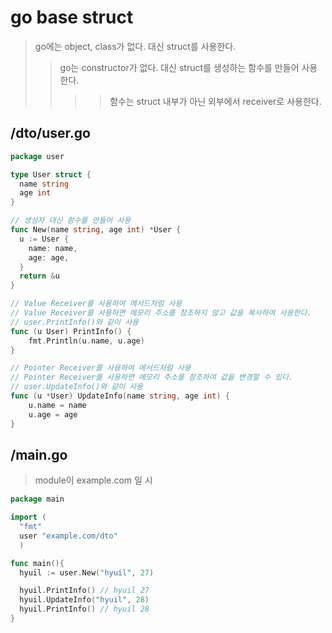 # go base struct

> go에는 object, class가 없다. 대신 struct를 사용한다.
>
> > go는 constructor가 없다. 대신 struct를 생성하는 함수를 만들어 사용한다.
> >
> > > > 함수는 struct 내부가 아닌 외부에서 receiver로 사용한다.

## /dto/user.go

```go
package user

type User struct {
  name string
  age int
}

// 생성자 대신 함수를 만들어 사용
func New(name string, age int) *User {
  u := User {
    name: name,
    age: age,
  }
  return &u
}

// Value Receiver를 사용하여 메서드처럼 사용
// Value Receiver를 사용하면 메모리 주소를 참조하지 않고 값을 복사하여 사용한다.
// user.PrintInfo()와 같이 사용
func (u User) PrintInfo() {
    fmt.Println(u.name, u.age)
}

// Pointer Receiver를 사용하여 메서드처럼 사용
// Pointer Receiver를 사용하면 메모리 주소를 참조하여 값을 변경할 수 있다.
// user.UpdateInfo()와 같이 사용
func (u *User) UpdateInfo(name string, age int) {
    u.name = name
    u.age = age
}
```

## /main.go

> module이 example.com 일 시

```go
package main

import (
  "fmt"
  user "example.com/dto"
  )

func main(){
  hyuil := user.New("hyuil", 27)

  hyuil.PrintInfo() // hyuil 27
  hyuil.UpdateInfo("hyuil", 28)
  hyuil.PrintInfo() // hyuil 28
}
```
